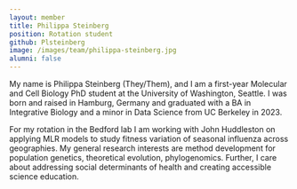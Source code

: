 ```yaml
---
layout: member
title: Philippa Steinberg
position: Rotation student
github: Plsteinberg
image: /images/team/philippa-steinberg.jpg
alumni: false
---
```


My name is Philippa Steinberg (They/Them), and I am a first-year Molecular and Cell Biology PhD student at the University of Washington, Seattle. I was born and raised in Hamburg, Germany and graduated with a BA in Integrative Biology and a minor in Data Science from UC Berkeley in 2023.

For my rotation in the Bedford lab I am working with John Huddleston on applying MLR models to study fitness variation of seasonal influenza across geographies.
My general research interests are method development for population genetics, theoretical evolution, phylogenomics. Further, I care about addressing social determinants of health and creating accessible science education.
